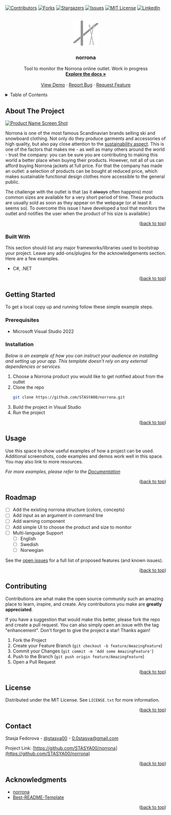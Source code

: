 <a name="readme-top"></a>
<!--
*** Thanks for checking out the norrona. If you have a suggestion
*** that would make this better, please fork the repo and create a pull request
*** or simply open an issue with the tag "enhancement".
*** Don't forget to give the project a star!
*** Thanks again! Now go create something AMAZING! :D
-->



<!-- PROJECT SHIELDS -->
<!--
*** I'm using markdown "reference style" links for readability.
*** Reference links are enclosed in brackets [ ] instead of parentheses ( ).
*** See the bottom of this document for the declaration of the reference variables
*** for contributors-url, forks-url, etc. This is an optional, concise syntax you may use.
*** https://www.markdownguide.org/basic-syntax/#reference-style-links
-->
[![Contributors][contributors-shield]][contributors-url]
[![Forks][forks-shield]][forks-url]
[![Stargazers][stars-shield]][stars-url]
[![Issues][issues-shield]][issues-url]
[![MIT License][license-shield]][license-url]
[![LinkedIn][linkedin-shield]][linkedin-url]



<!-- PROJECT LOGO -->
<br />
<div align="center">
  <a href="https://github.com/othneildrew/Best-README-Template">
    <img src="assets/norrona.svg" alt="Logo" width="80" height="80">
  </a>

  <h3 align="center">norrona</h3>

  <p align="center">
    Tool to monitor the Norrona online outlet. Work in progress
    <br />
    <a href="https://github.com/STASYA00/norrona"><strong>Explore the docs »</strong></a>
    <br />
    <br />
    <a href="https://github.com/STASYA00/norrona">View Demo</a>
    ·
    <a href="https://github.com/STASYA00/norrona/issues">Report Bug</a>
    ·
    <a href="https://github.com/STASYA00/norrona/issues">Request Feature</a>
  </p>
</div>



<!-- TABLE OF CONTENTS -->
<details>
  <summary>Table of Contents</summary>
  <ol>
    <li>
      <a href="#about-the-project">About The Project</a>
      <ul>
        <li><a href="#built-with">Built With</a></li>
      </ul>
    </li>
    <li>
      <a href="#getting-started">Getting Started</a>
      <ul>
        <li><a href="#prerequisites">Prerequisites</a></li>
        <li><a href="#installation">Installation</a></li>
      </ul>
    </li>
    <li><a href="#usage">Usage</a></li>
    <li><a href="#roadmap">Roadmap</a></li>
    <li><a href="#contributing">Contributing</a></li>
    <li><a href="#license">License</a></li>
    <li><a href="#contact">Contact</a></li>
    <li><a href="#acknowledgments">Acknowledgments</a></li>
  </ol>
</details>



<!-- ABOUT THE PROJECT -->
## About The Project

[![Product Name Screen Shot][product-screenshot]](https://example.com)

  Norrona is one of the most famous Scandinavian brands selling ski and snowboard clothing. Not only do they produce garments and accessories of high quality, but also pay close attention to the [sustainability aspect](https://www.norrona.com/sv-SE/om-norrona/socialt-och-miljoansvar/). This is one of the factors that makes me - as well as many others around the world - trust the company: you can be sure you are contributing to making this world a better place when buying their products. However, not all of us can afford buying Norrona jackets at full price. For that the company has made an outlet: a selection of products can be bought at reduced price, which makes sustainable functional design clothes more accessible to the general public.

  The challenge with the outlet is that (as it ~~always~~ often happens) most common sizes are available for a very short period of time. These products are usually sold as soon as they appear on the webpage (or at least it seems so). To overcome this issue I have developed a tool that monitors the outlet and notifies the user when the product of his size is available:)

<p align="right">(<a href="#readme-top">back to top</a>)</p>



### Built With

This section should list any major frameworks/libraries used to bootstrap your project. Leave any add-ons/plugins for the acknowledgements section. Here are a few examples.

* C#, .NET

<p align="right">(<a href="#readme-top">back to top</a>)</p>



<!-- GETTING STARTED -->
## Getting Started

To get a local copy up and running follow these simple example steps.

### Prerequisites

* Microsoft Visual Studio 2022

### Installation

_Below is an example of how you can instruct your audience on installing and setting up your app. This template doesn't rely on any external dependencies or services._

1. Choose a Norrona product you would like to get notified about from the outlet
2. Clone the repo
   ```sh
   git clone https://github.com/STASYA00/norrona.git
   ```
3. Build the project in Visual Studio
4. Run the project

<p align="right">(<a href="#readme-top">back to top</a>)</p>



<!-- USAGE EXAMPLES -->
## Usage

Use this space to show useful examples of how a project can be used. Additional screenshots, code examples and demos work well in this space. You may also link to more resources.

_For more examples, please refer to the [Documentation](https://example.com)_

<p align="right">(<a href="#readme-top">back to top</a>)</p>



<!-- ROADMAP -->
## Roadmap

- [ ] Add the existing norrona structure (colors, concepts)
- [ ] Add input as an argument in command line
- [ ] Add warning component
- [ ] Add simple UI to choose the product and size to monitor
- [ ] Multi-language Support
    - [ ] English
    - [ ] Swedish
    - [ ] Norwegian

See the [open issues](https://github.com/STASYA00/norrona/issues) for a full list of proposed features (and known issues).

<p align="right">(<a href="#readme-top">back to top</a>)</p>



<!-- CONTRIBUTING -->
## Contributing

Contributions are what make the open source community such an amazing place to learn, inspire, and create. Any contributions you make are **greatly appreciated**.

If you have a suggestion that would make this better, please fork the repo and create a pull request. You can also simply open an issue with the tag "enhancement".
Don't forget to give the project a star! Thanks again!

1. Fork the Project
2. Create your Feature Branch (`git checkout -b feature/AmazingFeature`)
3. Commit your Changes (`git commit -m 'Add some AmazingFeature'`)
4. Push to the Branch (`git push origin feature/AmazingFeature`)
5. Open a Pull Request

<p align="right">(<a href="#readme-top">back to top</a>)</p>



<!-- LICENSE -->
## License

Distributed under the MIT License. See `LICENSE.txt` for more information.

<p align="right">(<a href="#readme-top">back to top</a>)</p>



<!-- CONTACT -->
## Contact

Stasja Fedorova - [@stasya00](https://stasyafedorova.wixsite.com/designautomation) - 0.0stasya@gmail.com

Project Link: [https://github.com/STASYA00/norrona](https://github.com/STASYA00/norrona)

<p align="right">(<a href="#readme-top">back to top</a>)</p>



<!-- ACKNOWLEDGMENTS -->
## Acknowledgments


* [norrona](https://github.com/STASYA00/norrona)
* [Best-README-Template](https://github.com/othneildrew/Best-README-Template)

<p align="right">(<a href="#readme-top">back to top</a>)</p>



<!-- MARKDOWN LINKS & IMAGES -->
<!-- https://www.markdownguide.org/basic-syntax/#reference-style-links -->
[contributors-shield]: https://img.shields.io/github/contributors/othneildrew/Best-README-Template.svg?style=for-the-badge
[contributors-url]: https://github.com/othneildrew/norrona/graphs/contributors
[forks-shield]: https://img.shields.io/github/forks/othneildrew/norrona.svg?style=for-the-badge
[forks-url]: https://github.com/othneildrew/norrona/network/members
[stars-shield]: https://img.shields.io/github/stars/othneildrew/norrona.svg?style=for-the-badge
[stars-url]: https://github.com/othneildrew/norrona/stargazers
[issues-shield]: https://img.shields.io/github/issues/othneildrew/norrona.svg?style=for-the-badge
[issues-url]: https://github.com/othneildrew/norrona/issues
[license-shield]: https://img.shields.io/github/license/othneildrew/norrona.svg?style=for-the-badge
[license-url]: https://github.com/othneildrew/norrona/blob/master/LICENSE.txt
[linkedin-shield]: https://img.shields.io/badge/-LinkedIn-black.svg?style=for-the-badge&logo=linkedin&colorB=555
[linkedin-url]: https://linkedin.com/in/othneildrew
[product-screenshot]: images/screenshot.png
[Next.js]: https://img.shields.io/badge/next.js-000000?style=for-the-badge&logo=nextdotjs&logoColor=white
[Next-url]: https://nextjs.org/
[React.js]: https://img.shields.io/badge/React-20232A?style=for-the-badge&logo=react&logoColor=61DAFB
[React-url]: https://reactjs.org/
[Vue.js]: https://img.shields.io/badge/Vue.js-35495E?style=for-the-badge&logo=vuedotjs&logoColor=4FC08D
[Vue-url]: https://vuejs.org/
[Angular.io]: https://img.shields.io/badge/Angular-DD0031?style=for-the-badge&logo=angular&logoColor=white
[Angular-url]: https://angular.io/
[Svelte.dev]: https://img.shields.io/badge/Svelte-4A4A55?style=for-the-badge&logo=svelte&logoColor=FF3E00
[Svelte-url]: https://svelte.dev/
[Laravel.com]: https://img.shields.io/badge/Laravel-FF2D20?style=for-the-badge&logo=laravel&logoColor=white
[Laravel-url]: https://laravel.com
[Bootstrap.com]: https://img.shields.io/badge/Bootstrap-563D7C?style=for-the-badge&logo=bootstrap&logoColor=white
[Bootstrap-url]: https://getbootstrap.com
[JQuery.com]: https://img.shields.io/badge/jQuery-0769AD?style=for-the-badge&logo=jquery&logoColor=white
[JQuery-url]: https://jquery.com 